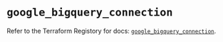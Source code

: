 # `google_bigquery_connection`

Refer to the Terraform Registory for docs: [`google_bigquery_connection`](https://registry.terraform.io/providers/hashicorp/google/5.5.0/docs/resources/bigquery_connection).
